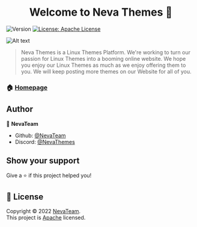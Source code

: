 <h1 align="center">Welcome to Neva Themes 👋</h1>
<p>
  <img alt="Version" src="https://img.shields.io/badge/version-1.05.1-blue.svg?cacheSeconds=2592000" />
  <a href="https://github.com/NevaTeam/neva-themes/blob/main/LICENSE" target="_blank">
    <img alt="License: Apache License" src="https://img.shields.io/badge/License-Apache License-yellow.svg" />
  </a>
</p>

![Alt text](https://i.imgur.com/LuhjCDE.png)

> Neva Themes is a Linux Themes Platform. We're working to turn our passion for Linux Themes into a booming online website. We hope you enjoy our Linux Themes as much as we enjoy offering them to you. We will keep posting more themes on our Website for all of you.



### 🏠 [Homepage](https://nevateam.github.io/neva-themes/index.html)

## Author

👤 **NevaTeam**

* Github: [@NevaTeam](https://github.com/NevaTeam)
* Discord: [@NevaThemes](https://discord.gg/Hkyun349qW)


## Show your support

Give a ⭐️ if this project helped you!

## 📝 License

Copyright © 2022 [NevaTeam](https://github.com/NevaTeam).<br />
This project is [Apache](https://github.com/NevaTeam/neva-themes/blob/main/LICENSE) licensed.

